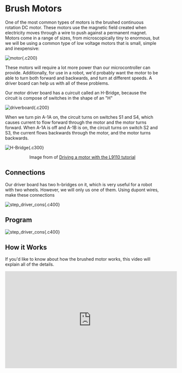 # Brush Motors


One of the most common types of motors is the brushed continuous rotation DC
motor. These motors use the magnetic field created when electricity moves
through a wire to push against a permanent magnet. Motors come in a range of
sizes, from microscopically tiny to enormous, but we will be using a common type
of low voltage motors that is small, simple and inexpensive: 

![motor](https://images.jointheleague.org/motors/small_dc_motor.png){.c200}

These motors will require a lot more power than our microcontroller can provide.
Additionally, for use in a robot, we'd probably want the motor to be able to
turn both forward and backwards, and turn at different speeds. A driver board
can help us with all of these problems. 

Our motor driver board has a cuircuit called an H-Bridge, because the circuit
is compose of switches in the shape of an "H"

![driverboard](/images/hbridge-top.png){.c200}

When we turn pin A-1A on, the circuit turns on switches S1 and S4, which causes
current to flow forward through the motor and the motor turns forward.  When
A-1A is off and A-1B is on, the circuit turns on switch S2 and S3, the current
flows backwards through the motor, and the motor turns backwards. 

![H-Bridge](https://nathanmelenbrink.github.io/lab/arduino/H-bridge.png){.c300}

<p style="text-align: center;">Image from of 
<a href="https://nathanmelenbrink.github.io/lab/arduino/L9110.html">Driving a motor with the L9110 tutorial</a></p>


## Connections

Our driver board has two h-bridges on it, which is very useful for a robot with
two wheels. However, we will only us one of them. Using dupont wires, make these connections


![step_driver_cons](/images/hbridge-connections.png){.c400}

## Program

![step_driver_cons](/images/hbridge-program.png){.c400}


## How it Works


If you'd like to know about how the brushed motor works, this video will explain all of the details. 

<iframe width="560" height="315" src="https://www.youtube.com/embed/GQatiB-JHdI?si=U-8nnhc32NCSErfj" title="YouTube video player" frameborder="0" allow="accelerometer; autoplay; clipboard-write; encrypted-media; gyroscope; picture-in-picture; web-share" referrerpolicy="strict-origin-when-cross-origin" allowfullscreen></iframe>
